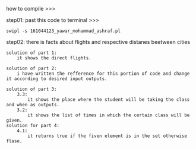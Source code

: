 how to compile >>>

step01: past this code to terminal >>>

	swipl -s 161044123_yawar_mohammad_ashraf.pl 
step02: 
	there is facts about flights and respective distanes beetween cities

	solution of part 1:
		it shows the direct flights.
	
	solution of	part 2:
		i have written the refference for this portion of code and change it according to desired input outputs.
	
	solution of part 3:
		3.3:
			it shows the place where the student will be taking the class and when as outputs.
		3.2:
			it shows the list of times in which the certain class will be given.
	solution for part 4:
		4.1:
			it returns true if the fiven element is in the set otherwise flase.
